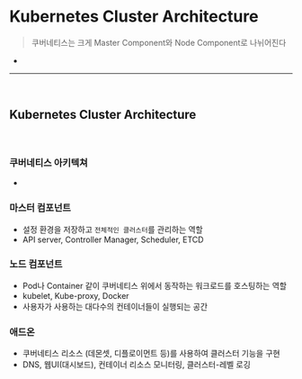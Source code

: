 # Kubernetes Cluster Architecture
> 쿠버네티스는 크게 Master Component와 Node Component로 나뉘어진다
* 

<hr>
<br>

## Kubernetes Cluster Architecture

#### 
<br>

### 쿠버네티스 아키텍쳐
* 

### 마스터 컴포넌트
* 설정 환경을 저장하고 `전체적인 클러스터`를 관리하는 역할
* API server, Controller Manager, Scheduler, ETCD

### 노드 컴포넌트
* Pod나 Container 같이 쿠버네티스 위에서 동작하는 워크로드를 호스팅하는 역할
* kubelet, Kube-proxy, Docker
* 사용자가 사용하는 대다수의 컨테이너들이 실행되는 공간

### 애드온
* 쿠버네티스 리소스 (데몬셋, 디플로이먼트 등)를 사용하여 클러스터 기능을 구현
* DNS, 웹UI(대시보드), 컨테이너 리소스 모니터링, 클러스터-레벨 로깅

